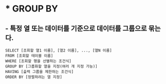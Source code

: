 #  * GROUP BY
## - 특정 열 또는 데이터를 기준으로 데이터를 그룹으로 묶는다.
```
SELECT [조회할 열1 이름], [열2 이름], ..., [열N 이름]
FROM [조회할 테이블 이름]
WHERE [조회할 행을 선별하는 조건식]
GROUP BY [그룹화할 열을 지정(여러 개 지정 가능)]
HAVING [출력 그룹을 제한하는 조건식]
ORDER BY [정렬하려는 열 지정]
```
